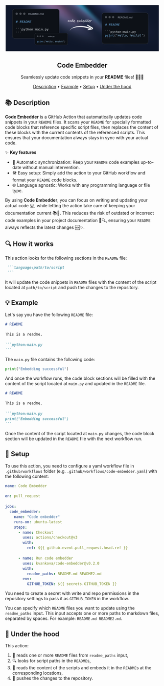 <div align="center">

<img src="assets/front.png" alt="Image" />

## **Code Embedder**
Seamlessly update code snippets in your **README** files! 🔄📝🚀

[Description](#-description) • [Example](#-example) • [Setup](#-setup) • [Under the hood](#-under-the-hood)
</div>


## 📚 Description

**Code Embedder** is a GitHub Action that automatically updates code snippets in your `README` files. It scans your `README` for specially formatted code blocks that reference specific script files, then replaces the content of these blocks with the current contents of the referenced scripts. This ensures that your documentation always stays in sync with your actual code.

✨ **Key features**
- 🔄 Automatic synchronization: Keep your `README` code examples up-to-date without manual intervention.
- 🛠️ Easy setup: Simply add the action to your GitHub workflow and format your `README` code blocks.
- 🌐 Language agnostic: Works with any programming language or file type.

By using **Code Embedder**, you can focus on writing and updating your actual code 💻, while letting the action take care of keeping your documentation current 📚🔄. This reduces the risk of outdated or incorrect code examples in your project documentation 🚫🔍, ensuring your `README` always reflects the latest changes 🆕✨.

## 🔍 How it works

This action looks for the following sections in the `README` file:
````md
 ```language:path/to/script
 ```
````
It will update the code snippets in `README` files with the content of the script located at `path/to/script` and push the changes to the repository.

## 💡 Example

Let's say you have the following `README` file:
````md
# README

This is a readme.

```python:main.py
```
````
The `main.py` file contains the following code:
```python
print("Embedding successful")
```

And once the workflow runs, the code block sections will be filled with the content of the script located at `main.py` and updated in the `README` file.

````md
# README

This is a readme.

```python:main.py
print("Embedding successful")
```
````
Once the content of the script located at `main.py` changes, the code block section will be updated in the `README` file with the next workflow run.

## 🔧 Setup
To use this action, you need to configure a yaml workflow file in `.github/workflows` folder (e.g. `.github/workflows/code-embedder.yaml`) with the following content:

```yaml
name: Code Embedder

on: pull_request

jobs:
  code_embedder:
    name: "Code embedder"
    runs-on: ubuntu-latest
    steps:
      - name: Checkout
        uses: actions/checkout@v3
        with:
          ref: ${{ github.event.pull_request.head.ref }}

      - name: Run code embedder
        uses: kvankova/code-embedder@v0.2.0
        with:
          readme_paths: README.md README2.md
        env:
          GITHUB_TOKEN: ${{ secrets.GITHUB_TOKEN }}

```
You need to create a secret with write and repo permissions in the repository settings to pass it as `GITHUB_TOKEN` in the workflow.

You can specify which `README` files you want to update using the `readme_paths` input. This input accepts one or more paths to markdown files, separated by spaces. For example: `README.md README2.md`.

## 🔬 Under the hood
This action:
1. 📝 reads one or more `README` files from `readme_paths` input,
1. 🔍 looks for script paths in the `README`s,
1. 📄 reads the content of the scripts and embeds it in the `README`s at the corresponding locations,
1. 🚀 pushes the changes to the repository.

